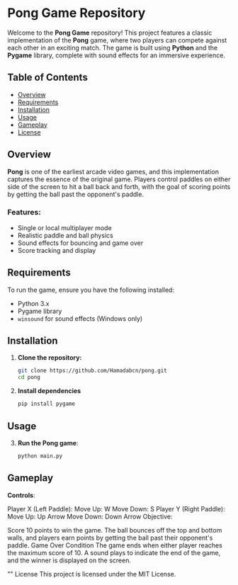 # **Pong Game Repository**

Welcome to the **Pong Game** repository! This project features a classic implementation of the **Pong** game, where two players can compete against each other in an exciting match. The game is built using **Python** and the **Pygame** library, complete with sound effects for an immersive experience.

## **Table of Contents**

- [Overview](#overview)
- [Requirements](#requirements)
- [Installation](#installation)
- [Usage](#usage)
- [Gameplay](#gameplay)
- [License](#license)

## **Overview**

**Pong** is one of the earliest arcade video games, and this implementation captures the essence of the original game. Players control paddles on either side of the screen to hit a ball back and forth, with the goal of scoring points by getting the ball past the opponent's paddle.

### **Features:**
- Single or local multiplayer mode
- Realistic paddle and ball physics
- Sound effects for bouncing and game over
- Score tracking and display

## **Requirements**

To run the game, ensure you have the following installed:

- Python 3.x
- Pygame library
- `winsound` for sound effects (Windows only)

## **Installation**

1. **Clone the repository:**
   ```bash
   git clone https://github.com/Hamadabcn/pong.git
   cd pong

2. **Install dependencies**
   ```bash
   pip install pygame

## **Usage**

3. **Run the Pong game**:
   ```bash
   python main.py

## Gameplay
**Controls**:

Player X (Left Paddle):
Move Up: W
Move Down: S
Player Y (Right Paddle):
Move Up: Up Arrow
Move Down: Down Arrow
Objective:

Score 10 points to win the game. The ball bounces off the top and bottom walls, and players earn points by getting the ball past their opponent's paddle.
Game Over Condition
The game ends when either player reaches the maximum score of 10. A sound plays to indicate the end of the game, and the winner is displayed on the screen.

"" License
This project is licensed under the MIT License.
